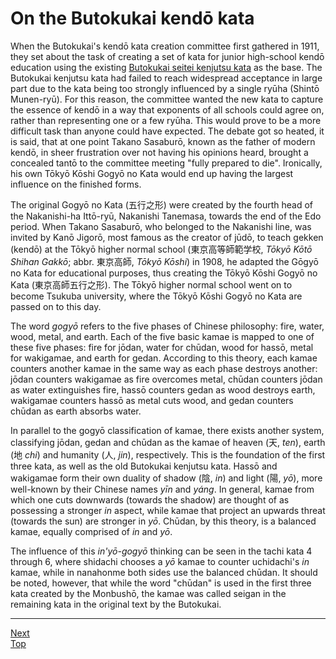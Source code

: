 # On the Butokukai kendō kata

When the Butokukai's kendō kata creation committee first gathered in 1911, they set about the task of creating a set of kata for junior high-school kendō education using the existing [Butokukai seitei kenjutsu kata](../butokukai/README.md) as the base. The Butokukai kenjutsu kata had failed to reach widespread acceptance in large part due to the kata being too strongly influenced by a single ryūha (Shintō Munen-ryū). For this reason, the committee wanted the new kata to capture the essence of kendō in a way that exponents of all schools could agree on, rather than representing one or a few ryūha. This would prove to be a more difficult task than anyone could have expected. The debate got so heated, it is said, that at one point Takano Sasaburō, known as the father of modern kendō, in sheer frustration over not having his opinions heard, brought a concealed tantō to the committee meeting "fully prepared to die". Ironically, his own Tōkyō Kōshi Gogyō no Kata would end up having the largest influence on the finished forms.

The original Gogyō no Kata (五行之形) were created by the fourth head of the Nakanishi-ha Ittō-ryū, Nakanishi Tanemasa, towards the end of the Edo period. When Takano Sasaburō, who belonged to the Nakanishi line, was invited by Kanō Jigorō, most famous as the creator of jūdō, to teach gekken (kendō) at the Tōkyō higher normal school (東京高等師範学校, *Tōkyō Kōtō Shihan Gakkō*; abbr. 東京高師, *Tōkyō Kōshi*) in 1908, he adapted the Gōgyō no Kata for educational purposes, thus creating the Tōkyō Kōshi Gogyō no Kata (東京高師五行之形). The Tōkyō higher normal school went on to become Tsukuba university, where the Tōkyō Kōshi Gogyō no Kata are passed on to this day.

The word *gogyō* refers to the five phases of Chinese philosophy: fire, water, wood, metal, and earth. Each of the five basic kamae is mapped to one of these five phases: fire for jōdan, water for chūdan, wood for hassō, metal for wakigamae, and earth for gedan. According to this theory, each kamae counters another kamae in the same way as each phase destroys another: jōdan counters wakigamae as fire overcomes metal, chūdan counters jōdan as water extinguishes fire, hassō counters gedan as wood destroys earth, wakigamae counters hassō as metal cuts wood, and gedan counters chūdan as earth absorbs water.

In parallel to the gogyō classification of kamae, there exists another system, classifying jōdan, gedan and chūdan as the kamae of heaven (天, *ten*), earth (地 *chi*) and humanity (人, *jin*), respectively. This is the foundation of the first three kata, as well as the old Butokukai kenjutsu kata. Hassō and wakigamae form their own duality of shadow (陰, *in*) and light (陽, *yō*), more well-known by their Chinese names *yīn* and *yáng*. In general, kamae from which one cuts downwards (towards the shadow) are thought of as possessing a stronger *in* aspect, while kamae that project an upwards threat (towards the sun) are stronger in *yō*. Chūdan, by this theory, is a balanced kamae, equally comprised of *in* and *yō*.

The influence of this *in'yō-gogyō* thinking can be seen in the tachi kata 4 through 6, where shidachi chooses a *yō* kamae to counter uchidachi's *in* kamae, while in nanahonme both sides use the balanced chūdan. It should be noted, however, that while the word "chūdan" is used in the first three kata created by the Monbushō, the kamae was called seigan in the remaining kata in the original text by the Butokukai.

----

[Next](tachi-yonhonme.md)  
[Top](README.md)
